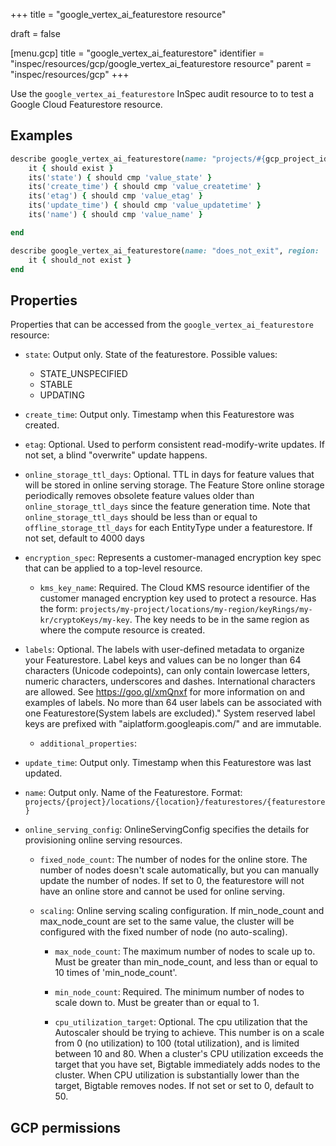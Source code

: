 +++
title = "google_vertex_ai_featurestore resource"

draft = false


[menu.gcp]
title = "google_vertex_ai_featurestore"
identifier = "inspec/resources/gcp/google_vertex_ai_featurestore resource"
parent = "inspec/resources/gcp"
+++

Use the `google_vertex_ai_featurestore` InSpec audit resource to to test a Google Cloud Featurestore resource.

## Examples

```ruby
describe google_vertex_ai_featurestore(name: "projects/#{gcp_project_id}/locations/#{featurestore['region']}/featurestores/#{featurestore['name']}", region: ' value_region') do
	it { should exist }
	its('state') { should cmp 'value_state' }
	its('create_time') { should cmp 'value_createtime' }
	its('etag') { should cmp 'value_etag' }
	its('update_time') { should cmp 'value_updatetime' }
	its('name') { should cmp 'value_name' }

end

describe google_vertex_ai_featurestore(name: "does_not_exit", region: ' value_region') do
	it { should_not exist }
end
```

## Properties

Properties that can be accessed from the `google_vertex_ai_featurestore` resource:


  * `state`: Output only. State of the featurestore.
  Possible values:
    * STATE_UNSPECIFIED
    * STABLE
    * UPDATING

  * `create_time`: Output only. Timestamp when this Featurestore was created.

  * `etag`: Optional. Used to perform consistent read-modify-write updates. If not set, a blind "overwrite" update happens.

  * `online_storage_ttl_days`: Optional. TTL in days for feature values that will be stored in online serving storage. The Feature Store online storage periodically removes obsolete feature values older than `online_storage_ttl_days` since the feature generation time. Note that `online_storage_ttl_days` should be less than or equal to `offline_storage_ttl_days` for each EntityType under a featurestore. If not set, default to 4000 days

  * `encryption_spec`: Represents a customer-managed encryption key spec that can be applied to a top-level resource.

    * `kms_key_name`: Required. The Cloud KMS resource identifier of the customer managed encryption key used to protect a resource. Has the form: `projects/my-project/locations/my-region/keyRings/my-kr/cryptoKeys/my-key`. The key needs to be in the same region as where the compute resource is created.

  * `labels`: Optional. The labels with user-defined metadata to organize your Featurestore. Label keys and values can be no longer than 64 characters (Unicode codepoints), can only contain lowercase letters, numeric characters, underscores and dashes. International characters are allowed. See https://goo.gl/xmQnxf for more information on and examples of labels. No more than 64 user labels can be associated with one Featurestore(System labels are excluded)." System reserved label keys are prefixed with "aiplatform.googleapis.com/" and are immutable.

    * `additional_properties`: 

  * `update_time`: Output only. Timestamp when this Featurestore was last updated.

  * `name`: Output only. Name of the Featurestore. Format: `projects/{project}/locations/{location}/featurestores/{featurestore}`

  * `online_serving_config`: OnlineServingConfig specifies the details for provisioning online serving resources.

    * `fixed_node_count`: The number of nodes for the online store. The number of nodes doesn't scale automatically, but you can manually update the number of nodes. If set to 0, the featurestore will not have an online store and cannot be used for online serving.

    * `scaling`: Online serving scaling configuration. If min_node_count and max_node_count are set to the same value, the cluster will be configured with the fixed number of node (no auto-scaling).

      * `max_node_count`: The maximum number of nodes to scale up to. Must be greater than min_node_count, and less than or equal to 10 times of 'min_node_count'.

      * `min_node_count`: Required. The minimum number of nodes to scale down to. Must be greater than or equal to 1.

      * `cpu_utilization_target`: Optional. The cpu utilization that the Autoscaler should be trying to achieve. This number is on a scale from 0 (no utilization) to 100 (total utilization), and is limited between 10 and 80. When a cluster's CPU utilization exceeds the target that you have set, Bigtable immediately adds nodes to the cluster. When CPU utilization is substantially lower than the target, Bigtable removes nodes. If not set or set to 0, default to 50.


## GCP permissions

